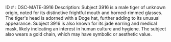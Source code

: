 ID # : DSC-MATE-3916
Description: Subject 3916 is a male tiger of unknown origin, noted for its distinctive frightful mouth and horned-rimmed glasses. The tiger's head is adorned with a Doge hat, further adding to its unusual appearance. Subject 3916 is also known for its jade earring and medical mask, likely indicating an interest in human culture and hygiene. The subject also wears a gold chain, which may have symbolic or aesthetic value.